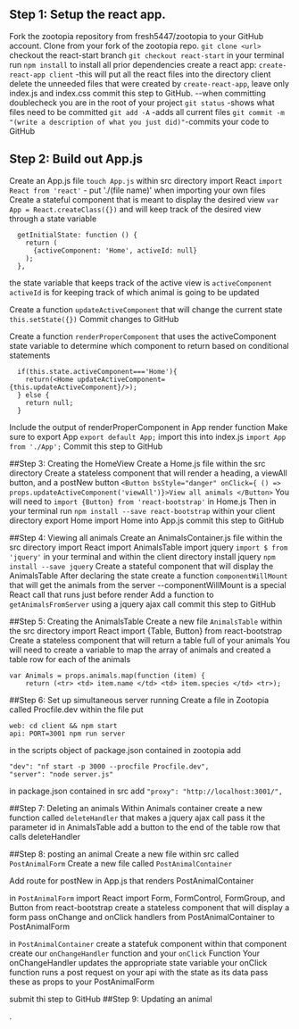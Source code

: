 ## Step 1: Setup the react app.

Fork the zootopia repository from fresh5447/zootopia to your GitHub account.
Clone from your fork of the zootopia repo. `git clone <url>`
checkout the react-start branch `git checkout react-start`
in your terminal run `npm install` to install all prior dependencies
create a react app: `create-react-app client` -this will put all the react files into the directory client
delete the unneeded files that were created by `create-react-app`, leave only index.js and index.css
commit this step to GitHub. --when committing doublecheck you are in the root of your project
`git status` -shows what files need to be committed
`git add -A` -adds all current files
`git commit -m "(write a description of what you just did)"`-commits your code to GitHub


## Step 2: Build out App.js
Create an App.js file `touch App.js` within src directory
import React   `import React from 'react'` - put './(file name)' when importing your own files
Create a stateful component that is meant to display the desired view
`var App = React.createClass({})`
  and will keep track of the desired view through a state variable
  ```
    getInitialState: function () {
      return (
        {activeComponent: 'Home', activeId: null}
      );
    },

  ```
the state variable that keeps track of the active view is `activeComponent`
`activeId` is for keeping track of which animal is going to be updated

Create a function `updateActiveComponent` that will change the current state
`this.setState({})`
Commit changes to GitHub

Create a function `renderProperComponent` that uses the activeComponent state variable to determine which component to return based on conditional statements
```
  if(this.state.activeComponent==='Home'){
    return(<Home updateActiveComponent={this.updateActiveComponent}/>);
  } else {
    return null;
  }
```
Include the output of renderProperComponent in App render function
Make sure to export App `export default App;`
import this into index.js `import App from './App';`
Commit this step to GitHub

##Step 3: Creating the HomeView
Create a Home.js file within the src directory
Create a stateless component that will render a heading, a viewAll button, and a postNew button
`<Button bsStyle="danger" onClick={ () => props.updateActiveComponent('viewAll')}>View all animals </Button>`
You will need to `import {Button} from 'react-bootstrap'` in Home.js
Then in your terminal run `npm install --save react-bootstrap` within your client directory
export Home
import Home into App.js
commit this step to GitHub

##Step 4: Viewing all animals
Create an AnimalsContainer.js file within the src directory
import React
import AnimalsTable
import jquery `import $ from 'jquery'`
in your terminal and within the client directory install jquery `npm install --save jquery`
Create a stateful component that will display the AnimalsTable
After declaring the state create a function `componentWillMount` that will get the animals from the server
    --componentWillMount is a special React call that runs just before render
Add a function to `getAnimalsFromServer` using a jquery ajax call
commit this step to GitHub

##Step 5: Creating the AnimalsTable
Create a new file `AnimalsTable` within the src directory
import React
import {Table, Button} from react-bootstrap
Create a stateless component that will return a table full of your animals
You will need to create a variable to map the array of animals and created a table row for each of the animals
```  
var Animals = props.animals.map(function (item) {
    return (<tr> <td> item.name </td> <td> item.species </td> <tr>);
```
##Step 6: Set up simultaneous server running
Create a file in Zootopia called Procfile.dev
within the file put
```
web: cd client && npm start
api: PORT=3001 npm run server
```
in the scripts object of package.json contained in zootopia add
```
"dev": "nf start -p 3000 --procfile Procfile.dev",
"server": "node server.js"
```
in package.json contained in src add  `"proxy": "http://localhost:3001/",`

##Step 7: Deleting an animals
Within Animals container create a new function called `deleteHandler` that makes a jquery ajax call
pass it the parameter id
in AnimalsTable add a button to the end of the table row that calls deleteHandler

##Step 8: posting an animal
Create a new file within src called `PostAnimalForm`
Create a new file called `PostAnimalContainer`

Add route for postNew in App.js that renders PostAnimalContainer

in `PostAnimalForm` import React
import Form, FormControl, FormGroup, and Button from react-bootstrap
create a stateless component that will display a form
pass onChange and onClick handlers from PostAnimalContainer to PostAnimalForm

in `PostAnimalContainer` create a statefuk component
within that component create our `onChangeHandler` function and your `onClick` Function
Your onChangeHandler updates the appropriate state variable
your onClick function runs a post request on your api with the state as its data
pass these as props to your PostAnimalForm

submit thi step to GitHub
##Step 9: Updating an animal


















.
